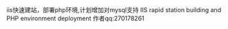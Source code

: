 iis快速建站，部署php环境,计划增加对mysql支持
IIS rapid station building and PHP environment deployment
作者qq:270178261
